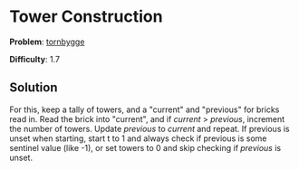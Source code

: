 # Tower Construction

**Problem**: [tornbygge](https://open.kattis.com/problems/tornbygge)

**Difficulty**: 1.7

## Solution

For this, keep a tally of towers, and a "current" and "previous" for bricks read in. Read the brick into "current", and if *current* > *previous*, increment the number of towers. Update *previous* to *current* and repeat. If previous is unset when starting, start t to 1 and always check if previous is some sentinel value (like -1), or set towers to 0 and skip checking if *previous* is unset.
